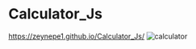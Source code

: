 # Calculator_Js
https://zeynepe1.github.io/Calculator_Js/
![calculator](https://user-images.githubusercontent.com/81360699/126036395-e773296d-7e6f-4592-afa8-3c62257cc311.PNG)

